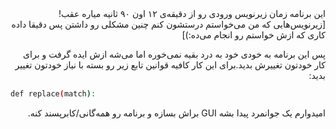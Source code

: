 <div dir="rtl" alighn="right">
این برنامه زمان زیرنویس ورودی رو از دقیقه‌‌ی ۱۲ اون ۹۰ ثانیه میاره عقب![زیرنویس‌هایی که من می‌خواستم درستشون کنم چنین مشکلی رو داشتن پس دقیقا داده کاری که ازش خواستم رو انجام می‌ده:)]


پس این برنامه به خودی خود به درد بقیه نمی‌خوره اما می‌شه ازش ایده گرفت و برای کار خودتون تغییرش بدید.برای این کار کافیه قوانین تابع زیر رو بسته با نیاز خودتون تغییر بدید:
 </div>

```sh
def replace(match):

```

<div dir="rtl" alighn="right">
امیدوارم یک جوانمرد پیدا بشه GUI براش بسازه و برنامه رو همه‌گانی/کابرپسند کنه.
 </div>
